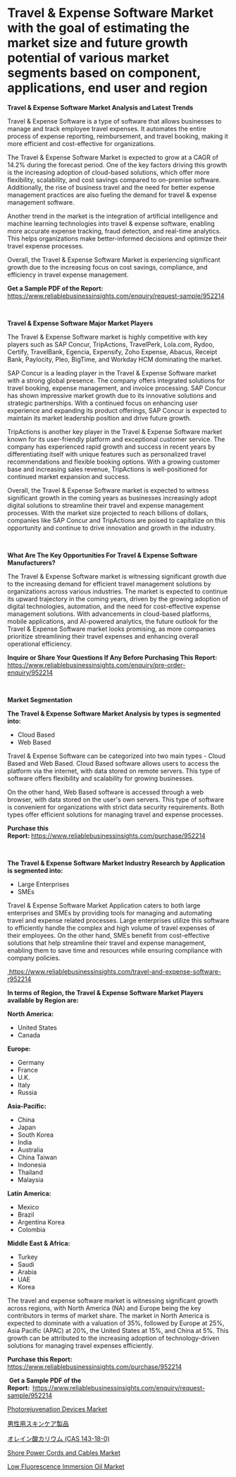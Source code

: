 <p><h1>Travel & Expense Software Market with the goal of estimating the market size and future growth potential of various market segments based on component, applications, end user and region</h1></p><p><strong>Travel & Expense Software Market Analysis and Latest Trends</strong></p>
<p><p>Travel & Expense Software is a type of software that allows businesses to manage and track employee travel expenses. It automates the entire process of expense reporting, reimbursement, and travel booking, making it more efficient and cost-effective for organizations.</p><p>The Travel & Expense Software Market is expected to grow at a CAGR of 14.2% during the forecast period. One of the key factors driving this growth is the increasing adoption of cloud-based solutions, which offer more flexibility, scalability, and cost savings compared to on-premise software. Additionally, the rise of business travel and the need for better expense management practices are also fueling the demand for travel & expense management software.</p><p>Another trend in the market is the integration of artificial intelligence and machine learning technologies into travel & expense software, enabling more accurate expense tracking, fraud detection, and real-time analytics. This helps organizations make better-informed decisions and optimize their travel expense processes.</p><p>Overall, the Travel & Expense Software Market is experiencing significant growth due to the increasing focus on cost savings, compliance, and efficiency in travel expense management.</p></p>
<p><strong>Get a Sample PDF of the Report:&nbsp;</strong> <a href="https://www.reliablebusinessinsights.com/enquiry/request-sample/952214">https://www.reliablebusinessinsights.com/enquiry/request-sample/952214</a></p>
<p>&nbsp;</p>
<p><strong>Travel & Expense Software Major Market Players</strong></p>
<p><p>The Travel & Expense Software market is highly competitive with key players such as SAP Concur, TripActions, TravelPerk, Lola.com, Rydoo, Certify, TravelBank, Egencia, Expensify, Zoho Expense, Abacus, Receipt Bank, Paylocity, Pleo, BigTime, and Workday HCM dominating the market.</p><p>SAP Concur is a leading player in the Travel & Expense Software market with a strong global presence. The company offers integrated solutions for travel booking, expense management, and invoice processing. SAP Concur has shown impressive market growth due to its innovative solutions and strategic partnerships. With a continued focus on enhancing user experience and expanding its product offerings, SAP Concur is expected to maintain its market leadership position and drive future growth.</p><p>TripActions is another key player in the Travel & Expense Software market known for its user-friendly platform and exceptional customer service. The company has experienced rapid growth and success in recent years by differentiating itself with unique features such as personalized travel recommendations and flexible booking options. With a growing customer base and increasing sales revenue, TripActions is well-positioned for continued market expansion and success.</p><p>Overall, the Travel & Expense Software market is expected to witness significant growth in the coming years as businesses increasingly adopt digital solutions to streamline their travel and expense management processes. With the market size projected to reach billions of dollars, companies like SAP Concur and TripActions are poised to capitalize on this opportunity and continue to drive innovation and growth in the industry.</p></p>
<p>&nbsp;</p>
<p><strong>What Are The Key Opportunities For Travel & Expense Software Manufacturers?</strong></p>
<p><p>The Travel & Expense Software market is witnessing significant growth due to the increasing demand for efficient travel management solutions by organizations across various industries. The market is expected to continue its upward trajectory in the coming years, driven by the growing adoption of digital technologies, automation, and the need for cost-effective expense management solutions. With advancements in cloud-based platforms, mobile applications, and AI-powered analytics, the future outlook for the Travel & Expense Software market looks promising, as more companies prioritize streamlining their travel expenses and enhancing overall operational efficiency.</p></p>
<p><strong>Inquire or Share Your Questions If Any Before Purchasing This Report:</strong> <a href="https://www.reliablebusinessinsights.com/enquiry/pre-order-enquiry/952214">https://www.reliablebusinessinsights.com/enquiry/pre-order-enquiry/952214</a></p>
<p>&nbsp;</p>
<p><strong>Market Segmentation</strong></p>
<p><strong>The Travel & Expense Software Market Analysis by types is segmented into:</strong></p>
<p><ul><li>Cloud Based</li><li>Web Based</li></ul></p>
<p><p>Travel & Expense Software can be categorized into two main types - Cloud Based and Web Based. Cloud Based software allows users to access the platform via the internet, with data stored on remote servers. This type of software offers flexibility and scalability for growing businesses. </p><p>On the other hand, Web Based software is accessed through a web browser, with data stored on the user's own servers. This type of software is convenient for organizations with strict data security requirements. Both types offer efficient solutions for managing travel and expense processes.</p></p>
<p><strong>Purchase this Report:&nbsp;</strong><a href="https://www.reliablebusinessinsights.com/purchase/952214">https://www.reliablebusinessinsights.com/purchase/952214</a></p>
<p>&nbsp;</p>
<p><strong>The Travel & Expense Software Market Industry Research by Application is segmented into:</strong></p>
<p><ul><li>Large Enterprises</li><li>SMEs</li></ul></p>
<p><p>Travel & Expense Software Market Application caters to both large enterprises and SMEs by providing tools for managing and automating travel and expense related processes. Large enterprises utilize this software to efficiently handle the complex and high volume of travel expenses of their employees. On the other hand, SMEs benefit from cost-effective solutions that help streamline their travel and expense management, enabling them to save time and resources while ensuring compliance with company policies.</p></p>
<p><a href="https://www.reliablebusinessinsights.com/travel-and-expense-software-r952214">&nbsp;https://www.reliablebusinessinsights.com/travel-and-expense-software-r952214</a></p>
<p><strong>In terms of Region, the Travel & Expense Software Market Players available by Region are:</strong></p>
<p>
    <p> <strong> North America: </strong>
        <ul>
            <li>United States</li>
            <li>Canada</li>
        </ul>
        </p> 
    <p> <strong> Europe: </strong>
        <ul>
            <li>Germany</li>
            <li>France</li>
            <li>U.K.</li>
            <li>Italy</li>
            <li>Russia</li>
        </ul>
        </p> 
    <p> <strong> Asia-Pacific: </strong>
        <ul>
            <li>China</li>
            <li>Japan</li>
            <li>South Korea</li>
            <li>India</li>
            <li>Australia</li>
            <li>China Taiwan</li>
            <li>Indonesia</li>
            <li>Thailand</li>
            <li>Malaysia</li>
        </ul>
        </p> 
    <p> <strong> Latin America: </strong>
        <ul>
            <li>Mexico</li>
            <li>Brazil</li>
            <li>Argentina Korea</li>
            <li>Colombia</li>
        </ul>
        </p> 
    <p> <strong> Middle East & Africa: </strong>
        <ul>
            <li>Turkey</li>
            <li>Saudi</li>
            <li>Arabia</li>
            <li>UAE</li>
            <li>Korea</li>
        </ul>
    </p>
    </p>
<p><p>The travel and expense software market is witnessing significant growth across regions, with North America (NA) and Europe being the key contributors in terms of market share. The market in North America is expected to dominate with a valuation of 35%, followed by Europe at 25%, Asia Pacific (APAC) at 20%, the United States at 15%, and China at 5%. This growth can be attributed to the increasing adoption of technology-driven solutions for managing travel expenses efficiently.</p></p>
<p><strong>Purchase this Report: </strong><a href="https://www.reliablebusinessinsights.com/purchase/952214">https://www.reliablebusinessinsights.com/purchase/952214</a></p>
<p>&nbsp;<strong>Get a Sample PDF of the Report:&nbsp;&nbsp;</strong><a href="https://www.reliablebusinessinsights.com/enquiry/request-sample/952214">https://www.reliablebusinessinsights.com/enquiry/request-sample/952214</a></p>
<p><strong></strong></p>
<p><p><a href="https://github.com/alexcrou8/Market-Research-Report-List-1/blob/main/photorejuvenation-devices-market.md">Photorejuvenation Devices Market</a></p><p><a href="https://github.com/LuzHills1972/Market-Research-Report-List-1/blob/main/2325094172959.md">男性用スキンケア製品</a></p><p><a href="https://github.com/kegley4963/Market-Research-Report-List-2/blob/main/3568414172958.md">オレイン酸カリウム (CAS 143-18-0)</a></p><p><a href="https://www.linkedin.com/pulse/global-shore-power-cords-cables-market-size-amp-share-i28yc">Shore Power Cords and Cables Market</a></p><p><a href="https://www.linkedin.com/pulse/low-fluorescence-immersion-oil-market-segmentation-geographical-re8ec">Low Fluorescence Immersion Oil Market</a></p></p>
